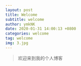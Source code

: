 ```yaml
---
layout: post
title: Welcome
subtitle: welcome
author: ymkNK
date: 2020-01-31 14:00:13 +0800
categories: welcome
tag: welcome
img: 3.jpg
---
```

> 欢迎来到我的个人博客